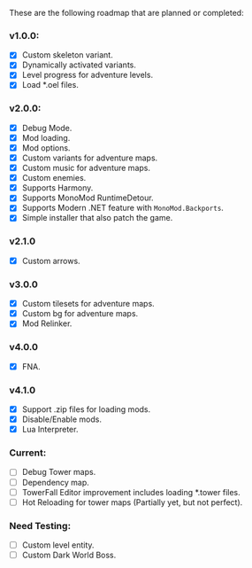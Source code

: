 These are the following roadmap that are planned or completed:

### v1.0.0:
- [x] Custom skeleton variant.
- [x] Dynamically activated variants.
- [x] Level progress for adventure levels.
- [x] Load *.oel files.

### v2.0.0:
- [x] Debug Mode.
- [x] Mod loading.
- [x] Mod options.
- [x] Custom variants for adventure maps.
- [x] Custom music for adventure maps.
- [x] Custom enemies.
- [x] Supports Harmony.
- [x] Supports MonoMod RuntimeDetour.
- [x] Supports Modern .NET feature with `MonoMod.Backports`.
- [x] Simple installer that also patch the game.

### v2.1.0
- [x] Custom arrows.

### v3.0.0
- [x] Custom tilesets for adventure maps.
- [x] Custom bg for adventure maps.
- [x] Mod Relinker.

### v4.0.0
- [x] FNA.

### v4.1.0
- [x] Support .zip files for loading mods.
- [x] Disable/Enable mods.
- [x] Lua Interpreter.

### Current:
- [ ] Debug Tower maps.
- [ ] Dependency map.
- [ ] TowerFall Editor improvement includes loading *.tower files.
- [ ] Hot Reloading for tower maps (Partially yet, but not perfect).

### Need Testing:
- [ ] Custom level entity.
- [ ] Custom Dark World Boss.
